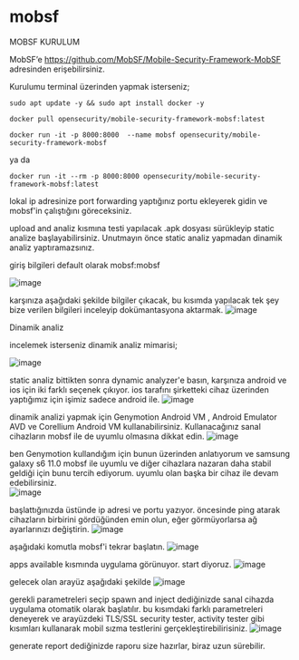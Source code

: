 # mobsf

MOBSF KURULUM

MobSF’e https://github.com/MobSF/Mobile-Security-Framework-MobSF adresinden erişebilirsiniz.

Kurulumu terminal üzerinden yapmak isterseniz;


```sudo apt update -y && sudo apt install docker -y```

```docker pull opensecurity/mobile-security-framework-mobsf:latest```

```docker run -it -p 8000:8000  --name mobsf opensecurity/mobile-security-framework-mobsf```

ya da 

```docker run -it --rm -p 8000:8000 opensecurity/mobile-security-framework-mobsf:latest```

lokal ip adresinize port forwarding yaptığınız portu ekleyerek gidin ve mobsf'in çalıştığını göreceksiniz.

upload and analiz kısmına testi yapılacak .apk dosyası sürükleyip static analize başlayabilirsiniz. Unutmayın önce static analiz yapmadan dinamik analiz yaptıramazsınız.

giriş bilgileri default olarak mobsf:mobsf 

![image](https://github.com/user-attachments/assets/f92bbf1f-1ce6-4c06-b3b3-62b244c81844)


karşınıza aşağıdaki şekilde bilgiler çıkacak, bu kısımda yapılacak tek şey bize verilen bilgileri inceleyip dokümantasyona aktarmak.
![image](https://github.com/user-attachments/assets/77219635-d9d9-4718-94de-57735c8ed6cb)



Dinamik analiz

incelemek isterseniz dinamik analiz mimarisi;

![image](https://github.com/user-attachments/assets/648d79ee-9e63-4c88-a35d-ced5773e1ffb)

static analiz bittikten sonra dynamic analyzer'e basın, karşınıza android ve ios için iki farklı seçenek çıkıyor. ios tarafını şirketteki cihaz üzerinden yaptığımız için işimiz sadece android ile.
![image](https://github.com/user-attachments/assets/990a2ab3-7aaa-4027-9fe4-8b65bb597814)

dinamik analizi yapmak için Genymotion Android VM , Android Emulator AVD ve Corellium Android VM kullanabilirsiniz. Kullanacağınız sanal cihazların mobsf ile de uyumlu olmasına dikkat edin.
![image](https://github.com/user-attachments/assets/e6678964-0a0c-49e0-b255-5a9b5d4d867b)


ben Genymotion kullandığım için bunun üzerinden anlatıyorum ve samsung galaxy s6 11.0 mobsf ile uyumlu ve diğer cihazlara nazaran daha stabil geldiği için bunu tercih ediyorum. uyumlu olan başka bir cihaz ile devam edebilirsiniz.  
![image](https://github.com/user-attachments/assets/a513a37d-54a3-45d3-ad52-5b73f5d89d7e)

başlattığınızda üstünde ip adresi ve portu yazıyor. öncesinde ping atarak cihazların birbirini gördüğünden emin olun, eğer görmüyorlarsa ağ ayarlarınızı değiştirin.
![image](https://github.com/user-attachments/assets/c5e75392-9406-4a29-a504-24c217758c1a)

aşağıdaki komutla mobsf'i tekrar başlatın. 
![image](https://github.com/user-attachments/assets/45ed1b56-2649-433b-9922-7d7195c2ce6b)

apps available kısmında uygulama görünuyor. start diyoruz.
![image](https://github.com/user-attachments/assets/eaff985b-05ba-4abe-9ee2-9ef046de51cf)

gelecek olan arayüz aşağıdaki şekilde
![image](https://github.com/user-attachments/assets/6d1eae79-ca65-44c7-bc2c-df992a9770e8)


gerekli parametreleri seçip spawn and inject dediğinizde sanal cihazda uygulama otomatik olarak başlatılır. bu kısımdaki farklı parametreleri deneyerek ve arayüzdeki TLS/SSL security tester, activity tester gibi kısımları kullanarak mobil sızma testlerini gerçekleştirebilirisiniz. 
![image](https://github.com/user-attachments/assets/a5a5b432-3a18-4bae-9168-e79a4c04fa99)

generate report dediğinizde raporu size hazırlar, biraz uzun sürebilir. 


